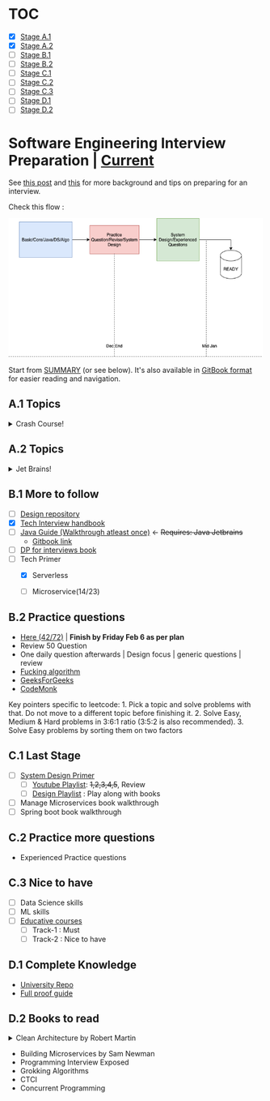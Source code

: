 # TOC

- [x] [Stage A.1](#a1-topics)
- [x] [Stage A.2](#a2-topics)
- [ ] [Stage B.1](#b1-more-to-follow)
- [ ] [Stage B.2](#b2-practice-questions)
- [ ] [Stage C.1](#c1-last-stage)
- [ ] [Stage C.2](#c2-practice-more-questions)
- [ ] [Stage C.3](#c3-nice-to-have)
- [ ] [Stage D.1](#d1-complete-knowledge)
- [ ] [Stage D.2](#d2-books-to-read)

# Software Engineering Interview Preparation | [Current](https://github.com/prshntsuyl/preparation#b1-more-to-follow)

See [this post](https://orrsella.com/2016/05/14/preparing-for-a-facebook-google-software-engineer-interview/) and [this](https://orrsella.com/2016/05/28/preparing-for-a-system-architecture-interview/) for more background and tips on preparing for an interview.

Check this flow : 

![flow](extras/flow.png)

Start from [SUMMARY](https://github.com/orrsella/soft-eng-interview-prep/blob/master/SUMMARY.md) (or see below). It's also available in [GitBook format](https://orrsella.gitbooks.io/soft-eng-interview-prep/content/) for easier reading and navigation.

## A.1 Topics
<details>
  <summary>Crash Course!</summary>
  
- [x] [Complexity](topics/complexity.md)
- [x] [Data Structures](topics/data-structures.md)
- [ ] [~~Data Structures Examples~~](topics/data-structures-examples.md)
- [ ] [~~Algorithms~~](topics/algorithms.md)
- [ ] [~~Algorithms Examples~~](topics/algorithms-examples.md)
- [x] [Bit Operators](topics/bit-operators.md)
- [x] [Numbers](topics/numbers.md)
- [x] [Operating Systems](topics/operating-systems.md)
- [x] [System Architecture](topics/system-architecture.md)
  - [ ] `Review Concepts`
- [x] [System Architecture Examples](topics/system-architecture-examples.md)
- [x] [Networking](topics/networking.md)
- [x] [Strings](topics/strings.md)
- [x] [Java](topics/java.md)
- [x] [Java Examples](topics/java-examples.md)
- [x] [OOP](topics/oop.md)
- [x] [P,NP](topics/p-np.md)

</details>

## A.2 Topics
<details>
  <summary>Jet Brains!</summary>

[Hyperskills jetbrains](https://hyperskill.org/curriculum)
  - [x] `java: 20/22`
    - [ ] design patterns
    - [x] functional programming
  - [ ] algorithms
    - [ ] graphs
  - [x] essentials
  - [x] devtools
  - [x] databases
  - [ ] maths
  
</details>


## B.1 More to follow
- [ ] [Design repository](https://github.com/prshntsuyl/system-design-interview)
- [x] [Tech Interview handbook](https://yangshun.github.io/tech-interview-handbook/introduction/)
- [ ] [Java Guide (Walkthrough atleast once)](https://github.com/prshntsuyl/JavaGuide) <- ~~Requires: Java Jetbrains~~
  - [Gitbook link](https://snailclimb.gitee.io/javaguide/#/)
- [ ] [DP for interviews book](https://www.dropbox.com/s/oapcdpzprr6ny44/DP-for-Interviews.pdf?dl=0)
- [ ] Tech Primer
  - [x] Serverless
  - [ ] Microservice(14/23)



## B.2 Practice questions
- [Here (42/72)](extras/readme.md) | **Finish by Friday Feb 6 as per plan**
- Review 50 Question 
- One daily question afterwards | Design focus | generic questions | review
- [Fucking algorithm](https://github.com/prshntsuyl/fucking-algorithm/tree/english)
- [GeeksForGeeks](https://practice.geeksforgeeks.org/explore/?company%5B%5D=Microsoft&page=1&company%5B%5D=Microsoft)
- [CodeMonk](https://www.hackerearth.com/practice/codemonk/)

Key pointers specific to leetcode:
    1. Pick a topic and solve problems with that. Do not move to a different topic before finishing it.
    2. Solve Easy, Medium & Hard problems in 3:6:1 ratio (3:5:2 is also recommended).
    3. Solve Easy problems by sorting them on two factors

## C.1 Last Stage
- [ ] [System Design Primer](https://github.com/prshntsuyl/design-primer)
  - [ ] [Youtube Playlist](https://youtu.be/UzLMhqg3_Wc?list=PLrmLmBdmIlps7GJJWW9I7N0P0rB0C3eY2&t=442): ~~1,2,3,4,5~~, Review
  - [ ] [Design Playlist](https://www.youtube.com/watch?v=dUMWMZmMsVE&list=PLkQkbY7JNJuC99VDJcpQdww-4aT3QhdJv&index=1) : Play along with books
- [ ] Manage Microservices book walkthrough
- [ ] Spring boot book walkthrough

## C.2 Practice more questions
- Experienced Practice questions

## C.3 Nice to have
- [ ] Data Science skills
- [ ] ML skills
- [ ] [Educative courses](./guides/educative.md)
  - [ ] Track-1 : Must
  - [ ] Track-2 : Nice to have

## D.1 Complete Knowledge
- [University Repo](https://github.com/prshntsuyl/coding-interview-university)
- [Full proof guide](./guides/readme.md)

## D.2 Books to read
<details>
  <summary>Clean Architecture by Robert Martin</summary>

  - [ ] Introduction
    - [ ] Chapter 1
    - [x] Chapter 2
  - [ ] Programming Paradigms
  - [ ] Design Principles
  - [ ] Component Principles
  - [ ] Architecture
  - [ ] Details

</details>

- Building Microservices by Sam Newman
- Programming Interview Exposed
- Grokking Algorithms
- CTCI
- Concurrent Programming
